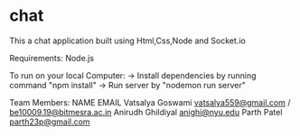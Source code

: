 # chat
This a chat application built using Html,Css,Node and Socket.io

Requirements:
Node.js

To run on your local Computer:
-> Install dependencies by running command "npm install"
-> Run server by "nodemon run server"


Team Members:
NAME                  EMAIL
Vatsalya Goswami      vatsalya559@gmail.com / be10009.19@bitmesra.ac.in
Anirudh Ghildiyal     anighi@nyu.edu
Parth Patel           parth23p@gmail.com


